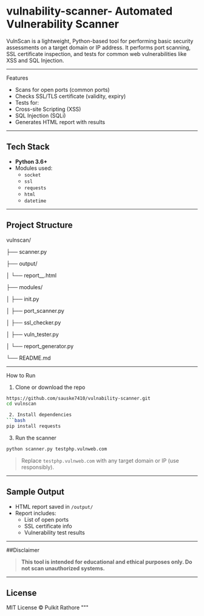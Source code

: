 # vulnability-scanner- Automated Vulnerability Scanner

VulnScan is a lightweight, Python-based tool for performing basic security assessments on a target domain or IP address. It performs port scanning, SSL certificate inspection, and tests for common web vulnerabilities like XSS and SQL Injection.

---

 Features

-  Scans for open ports (common ports)
-  Checks SSL/TLS certificate (validity, expiry)
-  Tests for:
  - Cross-site Scripting (XSS)
  - SQL Injection (SQLi)
-  Generates HTML report with results

---

##  Tech Stack

- **Python 3.6+**
- Modules used:
  - `socket`
  - `ssl`
  - `requests`
  - `html`
  - `datetime`

---

##  Project Structure

vulnscan/

├── scanner.py

├── output/

│ └── report_<target>_<timestamp>.html

├── modules/

│ ├── init.py

│ ├── port_scanner.py

│ ├── ssl_checker.py

│ ├── vuln_tester.py

│ └── report_generator.py

└── README.md

---

  How to Run

 1. Clone or download the repo
```bash
https://github.com/sauske7410/vulnability-scanner.git
cd vulnscan

 2. Install dependencies
```bash
pip install requests
```

 3. Run the scanner
```bash
python scanner.py testphp.vulnweb.com
```

>  Replace `testphp.vulnweb.com` with any target domain or IP (use responsibly).

---

##  Sample Output

- HTML report saved in `/output/`
- Report includes:
  - List of open ports
  - SSL certificate info
  - Vulnerability test results

---

##Disclaimer

> **This tool is intended for educational and ethical purposes only. Do not scan unauthorized systems.**

---

## License

MIT License © Pulkit Rathore
"""
